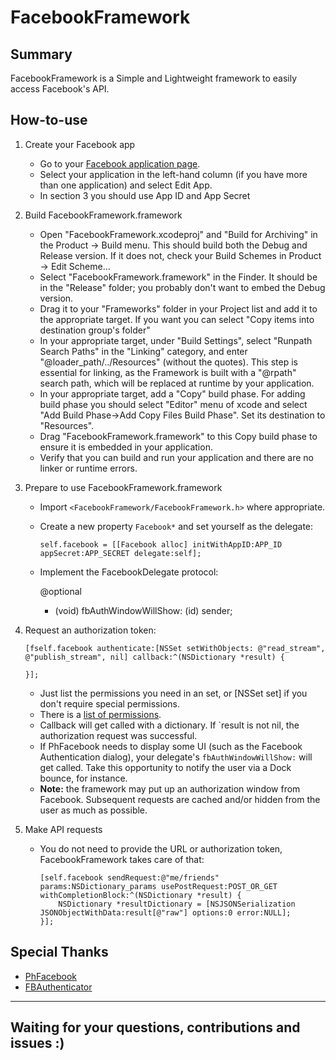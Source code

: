 FacebookFramework
=============================================================

Summary
-------

FacebookFramework is a Simple and Lightweight framework to easily access Facebook's API.

How-to-use
----------

1.  Create your Facebook app

    * Go to your [Facebook application page](https://developers.facebook.com/apps/).
    * Select your application in the left-hand column (if you have more than one application) and select Edit App.
    * In section 3 you should use App ID and App Secret

2.  Build FacebookFramework.framework

    * Open "FacebookFramework.xcodeproj" and "Build for Archiving" in the Product -> Build menu. This should build both the Debug and Release version. If it does not, check your Build Schemes in Product -> Edit Scheme…
    * Select "FacebookFramework.framework" in the Finder. It should be in the "Release" folder; you probably don't want to embed the Debug version.
    * Drag it to your "Frameworks" folder in your Project list and add it to the appropriate target. If you want you can select "Copy items into destination group's folder"
    * In your appropriate target, under "Build Settings", select "Runpath Search Paths" in the "Linking" category, and enter "@loader_path/../Resources" (without the quotes). This step is essential for linking, as the Framework is built with a "@rpath" search path, which will be replaced at runtime by your application.
    * In your appropriate target, add a "Copy" build phase. For adding build phase you should select "Editor" menu of xcode and select "Add Build Phase->Add Copy Files Build Phase".  Set its destination to "Resources".
    * Drag "FacebookFramework.framework" to this Copy build phase to ensure it is embedded in your application.
    * Verify that you can build and run your application and there are no linker or runtime errors.

3.  Prepare to use FacebookFramework.framework

    * Import ```<FacebookFramework/FacebookFramework.h>``` where appropriate.
    * Create a new property `Facebook*` and set yourself as the delegate:
    	```
		self.facebook = [[Facebook alloc] initWithAppID:APP_ID appSecret:APP_SECRET delegate:self];
		```
    * Implement the FacebookDelegate protocol:

        @optional
        - (void) fbAuthWindowWillShow: (id) sender;

4.  Request an authorization token:

		
        [fself.facebook authenticate:[NSSet setWithObjects: @"read_stream", @"publish_stream", nil] callback:^(NSDictionary *result) {
        
        }];
        
        
    * Just list the permissions you need in an set, or [NSSet set] if you don't require special permissions.
    * There is a [list of permissions](http://developers.facebook.com/docs/authentication/permissions).
    * Callback will get called with a dictionary. If `result is not nil, the authorization request was successful.
    * If PhFacebook needs to display some UI (such as the Facebook Authentication dialog), your delegate's `fbAuthWindowWillShow:` will get called. Take this opportunity to notify the user via a Dock bounce, for instance.
    * __Note:__ the framework may put up an authorization window from Facebook. Subsequent requests are cached and/or hidden from the user as much as possible.

5.  Make API requests
    * You do not need to provide the URL or authorization token, FacebookFramework takes care of that:

		```    
		[self.facebook sendRequest:@"me/friends" params:NSDictionary_params usePostRequest:POST_OR_GET withCompletionBlock:^(NSDictionary *result) {
	        NSDictionary *resultDictionary = [NSJSONSerialization JSONObjectWithData:result[@"raw"] options:0 error:NULL];			
		}];
		```

Special Thanks
--------------

* [PhFacebook](https://github.com/philippec/PhFacebook)
* [FBAuthenticator](https://github.com/jubishop/FBAuthenticator)

----
Waiting for your questions, contributions and issues :)
----
